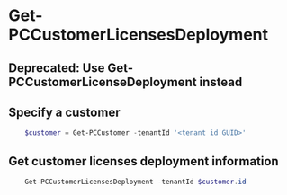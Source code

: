# Get-PCCustomerLicensesDeployment #

## Deprecated: Use Get-PCCustomerLicenseDeployment instead ##

## Specify a customer ##

```powershell
    $customer = Get-PCCustomer -tenantId '<tenant id GUID>'
```

## Get customer licenses deployment information ##

```powershell
    Get-PCCustomerLicensesDeployment -tenantId $customer.id
```
